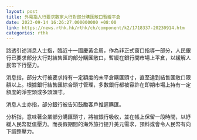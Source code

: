```yaml
---
layout: post
title: 外電指人行要求數家大行對部分購匯敞口暫緩平倉
date: 2023-09-14 16:26:27.000000000 +08:00
link: https://news.rthk.hk/rthk/ch/component/k2/1718337-20230914.htm
categories: rthk
---
```


路透引述消息人士指，臨近十一國慶黃金周，作為非正式窗口指導一部分，人民銀行已要求部分大行對結售匯的部分購匯敞口，暫緩在銀行間市場上平倉，以緩解人民幣下行壓力。

消息指，部分大行被要求持有一定額度的未平倉購匯頭寸，直至達到結售匯敞口限額以上。根據銀行結售匯綜合頭寸管理，多數銀行都被容許在即期市場上持有一定額度的淨空頭或多頭頭寸。

消息人士亦指，部分銀行被告知鼓勵客戶推遲購匯。

分析指，意味著企業部分購匯頭寸，將被銀行吸收，並在帳上保留一段時間，以紓緩人民幣貶值壓力。而長假期間的海外旅行提升美元需求，預料或會令人民幣有向下調整壓力。
